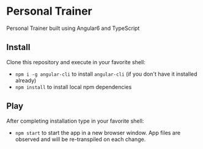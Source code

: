 # Personal Trainer

Personal Trainer built using Angular6 and TypeScript

## Install

Clone this repository and execute in your favorite shell:

* `npm i -g angular-cli` to install `angular-cli` (if you don't have it installed already)
* `npm install` to install local npm dependencies

## Play

After completing installation type in your favorite shell:

* `npm start` to start the app in a new browser window. App files are observed and will be re-transpiled on each change.